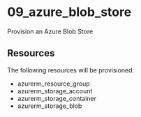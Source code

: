 # 09_azure_blob_store
Provision an Azure Blob Store

## Resources
The following resources will be provisioned:

- azurerm_resource_group
- azurerm_storage_account
- azurerm_storage_container
- azurerm_storage_blob